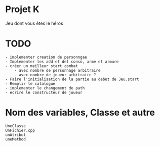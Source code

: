 # Projet K
 Jeu dont vous êtes le héros

# TODO
    - implementer creation de personngae
    - Implementer les add et del conso, arme et armure
    - créer un meilleur start combat
        - avec nombre de personnage arbitraire
        - avec nombre de joueur arbitraire ?
    - Faire l'initialisation de la partie au debut de Jeu.start
    - Remplir le catalogue
    - implementer le changement de path
    - ecrire le constructeur de joueur

# Nom des variables, Classe et autre
    UneClasse
    UnFichier.cpp
    unAtribut
    uneMethod